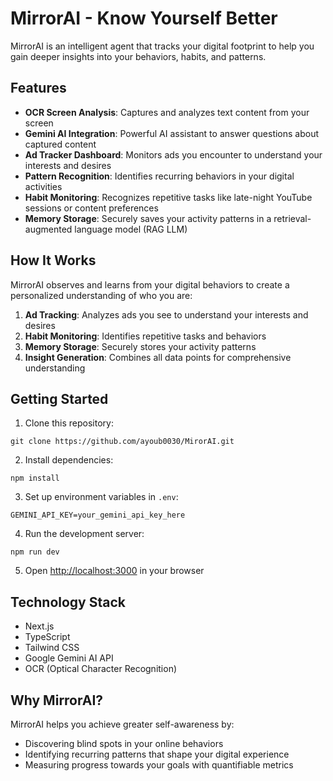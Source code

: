 # MirrorAI - Know Yourself Better

MirrorAI is an intelligent agent that tracks your digital footprint to help you gain deeper insights into your behaviors, habits, and patterns.


## Features

- **OCR Screen Analysis**: Captures and analyzes text content from your screen
- **Gemini AI Integration**: Powerful AI assistant to answer questions about captured content
- **Ad Tracker Dashboard**: Monitors ads you encounter to understand your interests and desires
- **Pattern Recognition**: Identifies recurring behaviors in your digital activities
- **Habit Monitoring**: Recognizes repetitive tasks like late-night YouTube sessions or content preferences
- **Memory Storage**: Securely saves your activity patterns in a retrieval-augmented language model (RAG LLM)

## How It Works

MirrorAI observes and learns from your digital behaviors to create a personalized understanding of who you are:

1. **Ad Tracking**: Analyzes ads you see to understand your interests and desires
2. **Habit Monitoring**: Identifies repetitive tasks and behaviors
3. **Memory Storage**: Securely stores your activity patterns
4. **Insight Generation**: Combines all data points for comprehensive understanding

## Getting Started

1. Clone this repository:
```
git clone https://github.com/ayoub0030/MirorAI.git
```

2. Install dependencies:
```
npm install
```

3. Set up environment variables in `.env`:
```
GEMINI_API_KEY=your_gemini_api_key_here
```

4. Run the development server:
```
npm run dev
```

5. Open [http://localhost:3000](http://localhost:3000) in your browser

## Technology Stack

- Next.js
- TypeScript
- Tailwind CSS
- Google Gemini AI API
- OCR (Optical Character Recognition)

## Why MirrorAI?

MirrorAI helps you achieve greater self-awareness by:
- Discovering blind spots in your online behaviors
- Identifying recurring patterns that shape your digital experience
- Measuring progress towards your goals with quantifiable metrics

